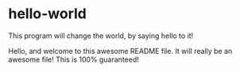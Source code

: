 # hello-world
This program will change the world, by saying hello to it!

Hello, and welcome to this awesome README file. It will really be an awesome file!
This is 100% guaranteed!
